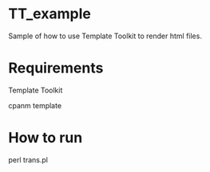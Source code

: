 # TT_example
Sample of how to use Template Toolkit to render html files.

# Requirements
Template Toolkit

cpanm template

# How to run

perl trans.pl 
